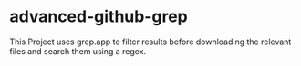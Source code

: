 # advanced-github-grep
This Project uses grep.app to filter results before downloading the relevant files and search them using a regex.
